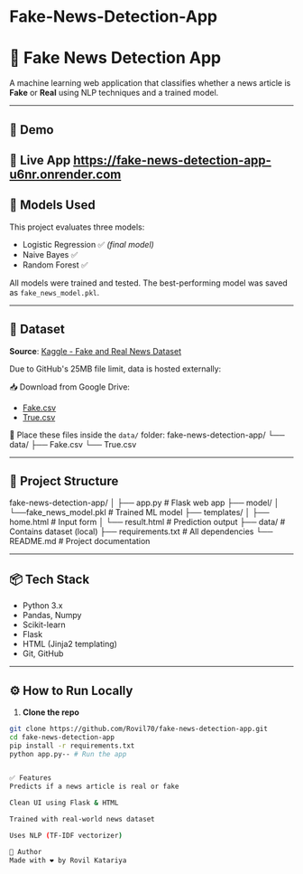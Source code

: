 # Fake-News-Detection-App
# 📰 Fake News Detection App

A machine learning web application that classifies whether a news article is **Fake** or **Real** using NLP techniques and a trained model.

---

## 🚀 Demo

🔗 **Live App** 
https://fake-news-detection-app-u6nr.onrender.com
---

## 🧠 Models Used

This project evaluates three models:

- Logistic Regression ✅ *(final model)*
- Naive Bayes ✅
- Random Forest ✅

All models were trained and tested. The best-performing model was saved as `fake_news_model.pkl`.

---

## 🧾 Dataset

**Source**: [Kaggle - Fake and Real News Dataset](https://www.kaggle.com/clmentbisaillon/fake-and-real-news-dataset)

Due to GitHub's 25MB file limit, data is hosted externally:

📥 Download from Google Drive:

- [Fake.csv](https://drive.google.com/your-fake-link)
- [True.csv](https://drive.google.com/your-true-link)

📁 Place these files inside the `data/` folder:
fake-news-detection-app/
└── data/
├── Fake.csv
└── True.csv


---

## 📁 Project Structure

fake-news-detection-app/
│
├── app.py # Flask web app
├── model/
│ └──fake_news_model.pkl # Trained ML model
├── templates/
│ ├── home.html # Input form
│ └── result.html # Prediction output
├── data/ # Contains dataset (local)
├── requirements.txt # All dependencies
└── README.md # Project documentation


---

## 📦 Tech Stack

- Python 3.x
- Pandas, Numpy
- Scikit-learn
- Flask
- HTML (Jinja2 templating)
- Git, GitHub

---

## ⚙️ How to Run Locally

1. **Clone the repo**

```bash
git clone https://github.com/Rovil70/fake-news-detection-app.git
cd fake-news-detection-app
pip install -r requirements.txt
python app.py-- # Run the app


✅ Features
Predicts if a news article is real or fake

Clean UI using Flask & HTML

Trained with real-world news dataset

Uses NLP (TF-IDF vectorizer)

🙌 Author
Made with ❤️ by Rovil Katariya




